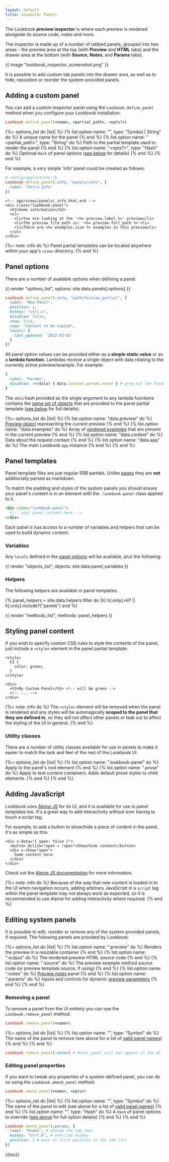```yaml
---
layout: default
title: Inspector Panels
---
```


The Lookbook **preview inspector** is where each preview is rendered alongside its source code, notes and more.

The inspector is made up of a number of tabbed panels, grouped into two areas - the preview area at the top (with **Preview** and **HTML** tabs)
and the drawer area at the bottom (with **Source**, **Notes**, and **Params** tabs).

{{ image "lookbook_inspector_screenshot.png" }}

It is possible to add custom tab panels into the drawer area, as well as to hide, reposition or reorder the system-provided panels.

## Adding a custom panel

You can add a custom inspector panel using the `Lookbook.define_panel` method when you configure your Lookbook installation:

```ruby
Lookbook.define_panel(<name>, <partial_path>, <opts?>)
```

{%= options_list do |list| %}
  {% list.option name: "<name>", type: "Symbol | String" do %}
    A unique name for the panel
  {% end %}
  {% list.option name: "<partial_path>", type: "String" do %}
    Path to the partial template used to render the panel
  {% end %}
  {% list.option name: "<opts?>", type: "Hash" do %}
    Optional `Hash` of panel options ([see below](#panel-options) for details)
  {% end %}
{% end %}

For example, a very simple 'info' panel could be created as follows:

```ruby
# config/application.rb
Lookbook.define_panel(:info, "panels/info", {
  label: "Extra Info"
})
```

```erb
<!-- app/views/panels/_info.html.erb -->
<div class="lookbook-panel">
  <h2>Some information</h2>
  <ul>
    <li>You are looking at the '<%= preview.label %>' preview</li>
    <li>The preview file path is: '<%= preview.full_path %>'<li>
    <li>There are <%= examples.size %> examples in this preview<li>
  </ul>
</div>
```

{%= note :info do %}
Panel partial templates can be located anywhere within your app's `views` directory.
{% end %}

## Panel options

There are a number of available options when defining a panel.

{{ render "options_list", options: site.data.panels[:options] }}

```ruby
Lookbook.define_panel(:info, "path/to/view_partial", {
  label: "New Panel",
  position: 1,
  hotkey: "ctrl.n",
  disabled: false,
  show: true,
  copy: "Content to be copied",
  locals: {
    last_updated: '2022-03-02'
  }
})
```

All panel option values can be provided either as a **simple static value** or as a **lambda function**. Lambdas receive a single object with data relating to the currently active preview/example. For example:

```ruby
{
  label: "Params",
  disabled: ->(data) { data.context.params.none? } # grey out the Params tab if no params are set for the current preview
}
```

The `data` hash provided as the single argument to any lambda functions contains the [same set of objects](#panel-templates) that are provided to the panel partial template ([see below](#panel-templates) for full details):

{%= options_list do |list| %}
  {% list.option name: "data.preview" do %}
    [Preview object](/api/entities/preview/) representing the current preview
  {% end %}
  {% list.option name: "data.examples" do %}
    Array of [rendered examples](/api/entities/rendered_example/) that are present in the current preview
  {% end %}
  {% list.option name: "data.context" do %}
    Data about the request context
  {% end %}
  {% list.option name: "data.app" do %}
    The main Lookbook `app` instance
  {% end %}
{% end %}

## Panel templates

Panel template files are just regular ERB partials. Unlike [pages](/guide/pages/) they are **not** additionally parsed as markdown.

To match the padding and styles of the system panels you should ensure your panel's content is in an element with the `.lookbook-panel` class applied to it.

```html
<div class="lookbook-panel">
  <!-- your panel content here -->
</div>
```

Each panel is has access to a number of variables and helpers that can be used to build dynamic content.

### Variables

Any `locals` defined in the [panel options](#panel-options) will be available, plus the following:

{{ render "objects_list", objects: site.data.panel_variables }}

### Helpers

The following helpers are available in panel templates:

{%
panel_helpers = site.data.helpers.filter do |h|
  h[:only].nil? || h[:only].include?("panels")
end
%}

{{ render "methods_list", methods: panel_helpers }}

## Styling panel content

If you wish to specify custom CSS rules to style the contents of the panel, just include a `<style>` element in the panel partial template:

```erb
<style>
  h3 {
    color: green;
  }
</style>

<div>
  <h3>My Custom Panel</h3> <!-- will be green -->
  <!-- ... -->
</div>
```

{%= note :info do %}
The `<style>` element will be removed when the panel is rendered and any styles will be automagically **scoped to the panel that they are defined in**, so they will not affect other panels or leak out to affect the styling of the UI in general.
{% end %}

### Utility classes

There are a number of utility classes available for use in panels to make it easier to match the look and feel of the rest of the Lookbook UI.

{%= options_list do |list| %}
  {% list.option name: ".lookbook-panel" do %}
    Apply to the panel's root element
  {% end %}
  {% list.option name: ".prose" do %}
    Apply to text content containers. Adds default prose styles to child elements.
  {% end %}
{% end %}

## Adding JavaScript

Lookbook uses [Alpine JS](https://alpinejs.dev/) for its UI, and it is available for use in panel templates too. It's a great way to add interactivity without ever having to touch a script tag.

For example, to add a button to show/hide a piece of content in the panel, it's as simple as this:

```erb
<div x-data="{ open: false }">
  <button @click="open = !open">Show/hide content</button>
  <div x-show="open">
    Some content here
  </div>
</div>
```

Check out the [Alpine JS documentation](https://alpinejs.dev/) for more information.

{%= note :info do %}
Because of the way that new content is loaded in to the UI when navigation occurs, adding arbitrary JavaScript in a `script` tag within
the panel template may not always work as expected, so it is recommended to use Alpine for adding interactivity where required.
{% end %}

## Editing system panels

It is possible to edit, reorder or remove any of the system-provided panels, if required. The following panels are provided by Lookbook:

{%= options_list do |list| %}
  {% list.option name: ":preview" do %}
    Renders the preview in a resizable container
  {% end %}
  {% list.option name: ":output" do %}
    The rendered preview HTML source code
  {% end %}
  {% list.option name: ":source" do %}
    The preview example method source code (or preview template source, if using)
  {% end %}
  {% list.option name: ":notes" do %}
    [Preview notes](/guide/previews/annotating/#notes) panel
  {% end %}
  {% list.option name: ":params" do %}
    Inputs and controls for dynamic [preview parameters](/guide/previews/params/)
  {% end %}
{% end %}

### Removing a panel

To remove a panel from the UI entirely you can use the `Lookbook.remove_panel` method.

```ruby
Lookbook.remove_panel(<name>)
```

{%= options_list do |list| %}
  {% list.option name: "<name>", type: "Symbol" do %}
    The name of the panel to remove (see above for a list of [valid panel names](#editing-system-panels))
  {% end %}
{% end %}


```ruby
Lookbook.remove_panel(:notes) # Notes panel will not appear in the UI
```

### Editing panel properties

If you want to tweak any properties of a system-defined panel, you can do so using the `Lookbook.amend_panel` method.

```ruby
Lookbook.amend_panel(<name>, <opts>)
```

{%= options_list do |list| %}
  {% list.option name: "<name>", type: "Symbol" do %}
    The name of the panel to edit (see above for a list of [valid panel names](#editing-system-panels))
  {% end %}
    {% list.option name: "<opts>", type: "Hash" do %}
    A `Hash` of panel options to override ([see above](#panel-options) for full option details)
  {% end %}
{% end %}

```ruby
Lookbook.amend_panel(:params, {
  label: "Knobs", # change the tab text
  hotkey: "ctrl.k", # override hotkey
  position: 1 # move to first position in the tab list
})
```


{{toc}}


<!--

#### `components` (⚠️ experimental!)

An array of objects representing the components that are rendered in the preview. The components are 'guessed' from the Preview class name but if that doesn't work then they can be manually specified via annotations.

Each component object has the following properties:

* `component.name`
* `component.full_path`
* `component.dir_path`
* `component.template_path`
* `component.inline?`

To manually specify one or more components in the preview class, you can use the `@component` tag at the class level:

```ruby
# @component Elements::BigDangerButton 
class ButtonComponentPreview < ViewComponent::Preview

  def default
    render Elements::BigDangerButton.new do
      "Click here"
    end
  end

end
```

 -->